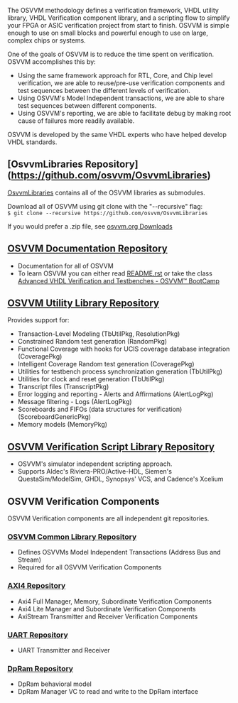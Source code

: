 The OSVVM methodology defines a 
verification framework, VHDL utility library, 
VHDL Verification component library, and a scripting flow 
to simplify your FPGA or ASIC verification project from start to finish.
OSVVM is simple enough to use on small blocks and powerful enough to 
use on large, complex chips or systems.

One of the goals of OSVVM is to reduce the time spent on verification. 
OSVVM accomplishes this by: 
- Using the same framework approach for RTL, Core, and Chip level verification, 
we are able to reuse/pre-use verification components and test sequences between the different levels of verification.
- Using OSVVM's Model Independent transactions, we are able to share test sequences between different components.
- Using OSVVM's reporting, we are able to facilitate debug by making root cause of failures more readily available.

OSVVM is developed by the same VHDL experts who have helped develop VHDL standards.

## [OsvvmLibraries Repository] (https://github.com/osvvm/OsvvmLibraries) 
[OsvvmLibraries](https://github.com/osvvm/OsvvmLibraries) 
contains all of the OSVVM libraries as submodules.   

Download all of OSVVM using git clone with the "--recursive" flag:  
        `$ git clone --recursive https://github.com/osvvm/OsvvmLibraries`
        
If you would prefer a .zip file, see [osvvm.org Downloads](https://osvvm.org/downloads)

## [OSVVM Documentation Repository](https://github.com/OSVVM/Documentation)  
  - Documentation for all of OSVVM
  - To learn OSVVM you can either read [README.rst](https://github.com/OSVVM/Documentation#readme) or take the 
  class [Advanced VHDL Verification and Testbenches - OSVVM&trade; BootCamp](https://synthworks.com/vhdl_testbench_verification.htm)
## [OSVVM Utility Library Repository](https://github.com/osvvm/osvvm) 
Provides support for: 
  - Transaction-Level Modeling (TbUtilPkg, ResolutionPkg)
  - Constrained Random test generation (RandomPkg)
  - Functional Coverage with hooks for UCIS coverage database integration (CoveragePkg)
  - Intelligent Coverage Random test generation  (CoveragePkg)
  - Utilities for testbench process synchronization generation (TbUtilPkg)
  - Utilities for clock and reset generation (TbUtilPkg)
  - Transcript files (TranscriptPkg)
  - Error logging and reporting - Alerts and Affirmations (AlertLogPkg)
  - Message filtering - Logs (AlertLogPkg)
  - Scoreboards and FIFOs (data structures for verification) (ScoreboardGenericPkg)
  - Memory models (MemoryPkg)
## [OSVVM Verification Script Library Repository](https://github.com/osvvm/OSVVM-Scripts)
  - OSVVM's simulator independent scripting approach.  
  - Supports Aldec's Riviera-PRO/Active-HDL, Siemen's QuestaSim/ModelSim, GHDL, Synopsys' VCS, and Cadence's Xcelium
## OSVVM Verification Components
OSVVM Verification components are all independent git repositories. 
### [OSVVM Common Library Repository](https://github.com/osvvm/OSVVM-Common)
  - Defines OSVVMs Model Independent Transactions (Address Bus and Stream)
  - Required for all OSVVM Verification Components
### [AXI4 Repository](https://github.com/osvvm/AXI4) 
  - Axi4 Full Manager, Memory, Subordinate Verification Components
  - Axi4 Lite Manager and Subordinate Verification Components
  - AxiStream Transmitter and Receiver Verification Components
### [UART Repository](https://github.com/osvvm/UART) 
  - UART Transmitter and Receiver
### [DpRam Repository](https://github.com/osvvm/DpRam) 
  - DpRam behavioral model 
  - DpRam Manager VC to read and write to the DpRam interface
